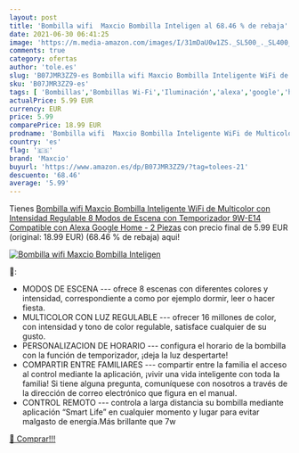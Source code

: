 ```yaml
---
layout: post
title: 'Bombilla wifi  Maxcio Bombilla Inteligen al 68.46 % de rebaja'
date: 2021-06-30 06:41:25
image: 'https://m.media-amazon.com/images/I/31mDaU0w1ZS._SL500_._SL400_.jpg'
comments: true
category: ofertas
author: 'tole.es'
slug: 'B07JMR3ZZ9-es Bombilla wifi Maxcio Bombilla Inteligente WiFi de...'
sku: 'B07JMR3ZZ9-es'
tags: [ 'Bombillas','Bombillas Wi-Fi','Iluminación','alexa','google','home','maxcio', ]
actualPrice: 5.99 EUR
currency: EUR
price: 5.99
comparePrice: 18.99 EUR
prodname: 'Bombilla wifi  Maxcio Bombilla Inteligente WiFi de Multicolor con Intensidad Regulable  8 Modos de Escena con Temporizador  9W-E14  Compatible con Alexa  Google Home - 2 Piezas'
country: 'es'
flag: '🇪🇸'
brand: 'Maxcio'
buyurl: 'https://www.amazon.es/dp/B07JMR3ZZ9/?tag=tolees-21'
descuento: '68.46'
average: '5.99'
---
```


Tienes [Bombilla wifi  Maxcio Bombilla Inteligente WiFi de Multicolor con Intensidad Regulable  8 Modos de Escena con Temporizador  9W-E14  Compatible con Alexa  Google Home - 2 Piezas](https://www.amazon.es/dp/B07JMR3ZZ9/?tag=tolees-21) con precio final de  5.99 EUR (original: 18.99 EUR) (68.46 %  de rebaja) aqui!

[![Bombilla wifi  Maxcio Bombilla Inteligen](https://m.media-amazon.com/images/I/31mDaU0w1ZS._SL500_._SL400_.jpg)](https://www.amazon.es/dp/B07JMR3ZZ9/?tag=tolees-21)

🔎:

- MODOS DE ESCENA --- ofrece 8 escenas con diferentes colores y intensidad, correspondiente a como por ejemplo dormir, leer o hacer fiesta.
- MULTICOLOR CON LUZ REGULABLE --- ofrecer 16 millones de color, con intensidad y tono de color regulable, satisface cualquier de su gusto.
- PERSONALIZACION DE HORARIO --- configura el horario de la bombilla con la función de temporizador, ¡deja la luz despertarte!
- COMPARTIR ENTRE FAMILIARES --- compartir entre la familia el acceso al control mediante la aplicación, ¡vivir una vida inteligente con toda la familia! Si tiene alguna pregunta, comuníquese con nosotros a través de la dirección de correo electrónico que figura en el manual.
- CONTROL REMOTO --- controla a larga distancia su bombilla mediante aplicación “Smart Life” en cualquier momento y lugar para evitar malgasto de energía.Más brillante que 7w

[🛒 Comprar!!!](https://www.amazon.es/dp/B07JMR3ZZ9/?tag=tolees-21)
